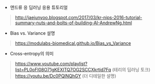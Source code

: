 - 앤드류 응 딥러닝 응용 튜토리얼
> http://jaejunyoo.blogspot.com/2017/03/kr-nips-2016-tutorial-summary-nuts-and-bolts-of-building-AI-AndrewNg.html 
- Bias vs. Variance 설명
> https://modulabs-biomedical.github.io/Bias_vs_Variance
- Cross-entropy의 의미
> https://www.youtube.com/playlist?list=PL0oFI08O71gKEXITQ7OG2SCCXkrtid7Fq (테리의 딥러닝 토크)  
> https://youtu.be/Dc0PQlNQhGY (더 디테일한 설명)
